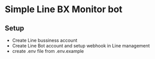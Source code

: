 # Simple Line BX Monitor bot

## Setup
- Create Line bussiness account
- Create Line Bot account and setup webhook in Line management
- create .env file from .env.example